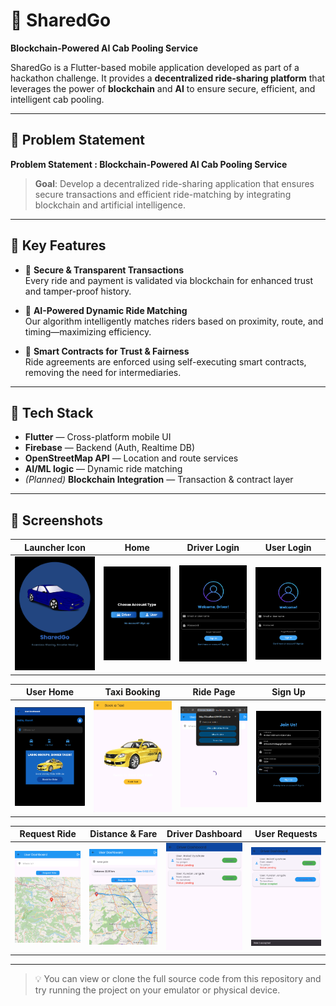 # 🚖 SharedGo  
**Blockchain-Powered AI Cab Pooling Service**

SharedGo is a Flutter-based mobile application developed as part of a hackathon challenge. It provides a **decentralized ride-sharing platform** that leverages the power of **blockchain** and **AI** to ensure secure, efficient, and intelligent cab pooling.

---

## 🧠 Problem Statement

**Problem Statement : Blockchain-Powered AI Cab Pooling Service**

> **Goal**: Develop a decentralized ride-sharing application that ensures secure transactions and efficient ride-matching by integrating blockchain and artificial intelligence.

---

## 🌟 Key Features

- 🔐 **Secure & Transparent Transactions**  
  Every ride and payment is validated via blockchain for enhanced trust and tamper-proof history.

- 🧠 **AI-Powered Dynamic Ride Matching**  
  Our algorithm intelligently matches riders based on proximity, route, and timing—maximizing efficiency.

- 📜 **Smart Contracts for Trust & Fairness**  
  Ride agreements are enforced using self-executing smart contracts, removing the need for intermediaries.

---

## 🚀 Tech Stack

- **Flutter** — Cross-platform mobile UI  
- **Firebase** — Backend (Auth, Realtime DB)  
- **OpenStreetMap API** — Location and route services  
- **AI/ML logic** — Dynamic ride matching  
- *(Planned)* **Blockchain Integration** — Transaction & contract layer  

---

## 📱 Screenshots

| Launcher Icon | Home | Driver Login | User Login |
|---------------|------|--------------|------------|
| ![](assets/screenshots/Launcher_icon.png) | ![](assets/screenshots/Home.png) | ![](assets/screenshots/Driver_Login.png) | ![](assets/screenshots/user_Login.png) |

| User Home | Taxi Booking | Ride Page | Sign Up |
|-----------|--------------|-----------|---------|
| ![](assets/screenshots/User_Home_Page.png) | ![](assets/screenshots/Taxi_Booking_page.png) | ![](assets/screenshots/Ride_page.png) | ![](assets/screenshots/Sign_Up.png) |

| Request Ride | Distance & Fare | Driver Dashboard | User Requests |
|--------------|------------------|------------------|----------------|
| ![](assets/screenshots/Request_Ride.png) | ![](assets/screenshots/Distance_and_Fare.png) | ![](assets/screenshots/Driver_Dashboard.png) | ![](assets/screenshots/User_Requests.png) |

---

> 💡 You can view or clone the full source code from this repository and try running the project on your emulator or physical device.

